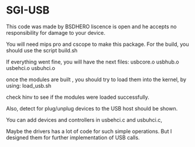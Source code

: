 # SGI-USB
This code was made by BSDHERO liscence is open and he accepts no responsibility for damage to your device.

You will need mips pro and cscope to make this package.
For the build, you should use the script build.sh

If everything went fine, you will have the next files: usbcore.o usbhub.o usbehci.o usbuhci.o


once the modules are built , you should try to load them into the kernel, by using: load_usb.sh

check hinv to see if the modules were loaded successfully.

Also, detect for plug/unplug devices to the USB host should be shown.

You can add devices and controllers in usbehci.c and usbuhci.c,

Maybe the drivers has a lot of code for such simple operations. But I designed them for further implementation of USB calls. 
